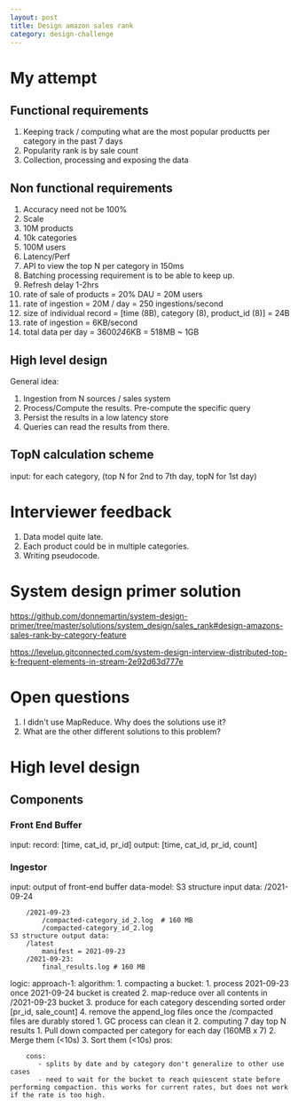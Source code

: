 ```yaml
---
layout: post
title: Design amazon sales rank
category: design-challenge
---
```


# My attempt

## Functional requirements

1. Keeping track / computing what are the most popular productts per category
   in the past 7 days
2. Popularity rank is by sale count
3. Collection, processing and exposing the data

## Non functional requirements

1. Accuracy need not be 100%
2. Scale
  1. 10M products
  2. 10k categories
  3. 100M users
3. Latency/Perf
  1. API to view the top N per category in 150ms
  2. Batching processing requirement is to be able to keep up.
4. Refresh delay 1-2hrs
5. rate of sale of products = 20% DAU = 20M users
6. rate of ingestion = 20M / day = 250 ingestions/second
7. size of individual record = [time (8B), category (8), product_id (8)] = 24B
8. rate of ingestion = 6KB/second
9. total data per day = 3600*24*6KB = 518MB ~ 1GB


## High level design

General idea:
  1. Ingestion from N sources / sales system
  2. Process/Compute the results. Pre-compute the specific query
  3. Persist the results in a low latency store
  4. Queries can read the results from there.


## TopN calculation scheme

input: for each category, (top N for 2nd to 7th day, topN for 1st day)

# Interviewer feedback

1. Data model quite late.
2. Each product could be in multiple categories.
3. Writing pseudocode.

# System design primer solution

https://github.com/donnemartin/system-design-primer/tree/master/solutions/system_design/sales_rank#design-amazons-sales-rank-by-category-feature

https://levelup.gitconnected.com/system-design-interview-distributed-top-k-frequent-elements-in-stream-2e92d63d777e

# Open questions

1. I didn't use MapReduce. Why does the solutions use it?
2. What are the other different solutions to this problem?

# High level design

## Components

### Front End Buffer

input:
    record: [time, cat_id, pr_id]
output:
    [time, cat_id, pr_id, count]

### Ingestor

input:
    output of front-end buffer
data-model:
    S3 structure input data:
        /2021-09-24

        /2021-09-23
            /compacted-category_id_2.log  # 160 MB
            /compacted-category_id_2.log
    S3 structure output data:
        /latest
            manifest = 2021-09-23
        /2021-09-23:
            final_results.log # 160 MB
logic:
    approach-1:
        algorithm:
           1. compacting a bucket:
              1. process 2021-09-23 once 2021-09-24 bucket is created
              2. map-reduce over all contents in /2021-09-23 bucket
              3. produce for each category descending sorted order [pr_id, sale_count]
              4. remove the append_log files once the /compacted files are durably stored
                 1. GC process can clean it
           2. computing 7 day top N results
              1. Pull down compacted per category for each day (160MB x 7)
              2. Merge them (<10s)
              3. Sort them (<10s)
        pros:

        cons:
           - splits by date and by category don't generalize to other use cases
           - need to wait for the bucket to reach quiescent state before performing compaction. this works for current rates, but does not work if the rate is too high.

